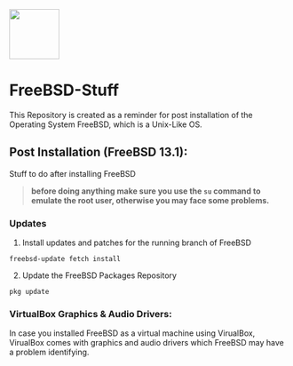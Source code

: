 <img height=90px src="https://external-content.duckduckgo.com/iu/?u=https%3A%2F%2Fwiki.installgentoo.com%2Fimages%2Fthumb%2F0%2F0a%2FFreebsd.png%2F300px-Freebsd.png&f=1&nofb=1">


# FreeBSD-Stuff
This Repository is created as a reminder for post installation of the Operating System FreeBSD,
which is a Unix-Like OS.


## Post Installation (FreeBSD 13.1):
Stuff to do after installing FreeBSD

> **before doing anything make sure you use the `su` command to
emulate the root user, otherwise you may face some problems.**

### Updates
1. Install updates and patches for the running branch of FreeBSD
```
freebsd-update fetch install
```

2. Update the FreeBSD Packages Repository
```
pkg update
```

### VirtualBox Graphics & Audio Drivers:
In case you installed FreeBSD as a virtual machine using VirualBox,
VirualBox comes with graphics and audio drivers which FreeBSD may have
a problem identifying.
